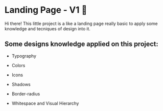 # Landing Page - V1 📝

Hi there! This little project is a like a landing page really basic to apply some knowledge and tecniques of design into it.



## Some designs knowledge applied on this project:

- Typography

- Colors

- Icons

- Shadows

- Border-radius
  
- Whitespace and Visual Hierarchy

